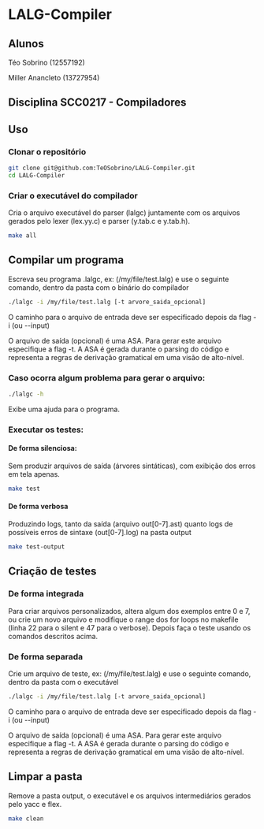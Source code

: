 # LALG-Compiler
## Alunos
Téo Sobrino (12557192)
 
Miller Anancleto (13727954)

## Disciplina SCC0217 - Compiladores

## Uso 

### Clonar o repositório

```bash
git clone git@github.com:TeOSobrino/LALG-Compiler.git
cd LALG-Compiler
```

### Criar o executável do compilador 

Cria o arquivo executável do parser (lalgc) juntamente com os arquivos gerados pelo lexer (lex.yy.c) e parser (y.tab.c e y.tab.h).

```bash
make all
```

## Compilar um programa
Escreva seu programa .lalgc, ex: (/my/file/test.lalg) e use o seguinte comando, dentro da pasta com o binário do compilador  

```bash
./lalgc -i /my/file/test.lalg [-t arvore_saida_opcional]
```
O caminho para o arquivo de entrada deve ser especificado depois da flag -i (ou --input)

O arquivo de saída (opcional) é uma ASA. Para gerar este arquivo especifique a flag -t.
A ASA é gerada durante o parsing do código e representa a regras de derivação gramatical em uma visão de alto-nível.

### Caso ocorra algum problema para gerar o arquivo:

```bash
./lalgc -h
```
Exibe uma ajuda para o programa.

### Executar os testes:

#### De forma silenciosa:

Sem produzir arquivos de saída (árvores sintáticas), com exibição dos erros em tela apenas.
```bash
make test
```

#### De forma verbosa

Produzindo logs, tanto da saída (arquivo out[0-7].ast) quanto logs de possíveis erros de sintaxe (out[0-7].log) na pasta output
```bash
make test-output
```

## Criação de testes

### De forma integrada

Para criar arquivos personalizados, altera algum dos exemplos entre 0 e 7, ou crie um novo arquivo e modifique o range dos for loops no makefile (linha 22 para o silent e 47 para o verbose). Depois faça o teste usando os comandos descritos acima.

### De forma separada
Crie um arquivo de teste, ex: (/my/file/test.lalg) e use o seguinte comando, dentro da pasta com o executável 
```bash
./lalgc -i /my/file/test.lalg [-t arvore_saida_opcional]
```
O caminho para o arquivo de entrada deve ser especificado depois da flag -i (ou --input)

O arquivo de saída (opcional) é uma ASA. Para gerar este arquivo especifique a flag -t.
A ASA é gerada durante o parsing do código e representa a regras de derivação gramatical em uma visão de alto-nível.

## Limpar a pasta 

Remove a pasta output, o executável e os arquivos intermediários gerados pelo yacc e flex.
```bash
make clean
```
